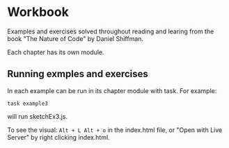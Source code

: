 # Workbook
Examples and exercises solved throughout reading and learing from the book "The Nature of Code" by Daniel Shiffman. 

Each chapter has its own module. 

## Running exmples and exercises
In each example can be run in its chapter module with task. For example: 
```
task example3
```
will run sketchEx3.js. 

To see the visual: `Alt + L Alt + o` in the index.html file, or "Open with Live Server" by right clicking index.html. 